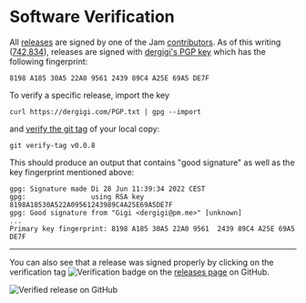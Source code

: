 # Software Verification

All [releases] are signed by one of the Jam [contributors]. As of this writing ([742,834][now]), releases are signed with [dergigi's PGP key][gigi] which has the following fingerprint:

```
8198 A185 30A5 22A0 9561 2439 89C4 A25E 69A5 DE7F
```

To verify a specific release, import the key

```
curl https://dergigi.com/PGP.txt | gpg --import
```

and [verify the git tag][verify-tag] of your local copy:

[verify-tag]: https://git-scm.com/docs/git-verify-tag

```
git verify-tag v0.0.8
```

This should produce an output that contains "good signature" as well as the key fingerprint mentioned above:

```
gpg: Signature made Di 28 Jun 11:39:34 2022 CEST
gpg:                using RSA key 8198A18530A522A09561243989C4A25E69A5DE7F
gpg: Good signature from "Gigi <dergigi@pm.me>" [unknown]
...
Primary key fingerprint: 8198 A185 30A5 22A0 9561  2439 89C4 A25E 69A5 DE7F
```

---

You can also see that a release was signed properly by clicking on the
verification tag ![Verification badge](assets/github-checkmark.png) on the
[releases page][releases] on GitHub.


![Verified release on GitHub](assets/github-verified.png)


[releases]: https://github.com/joinmarket-webui/joinmarket-webui/releases
[contributors]: https://github.com/joinmarket-webui/joinmarket-webui/graphs/contributors
[now]: https://www.blockstream.info/block-height/742834
[gigi]: https://dergigi.com/pgp/
